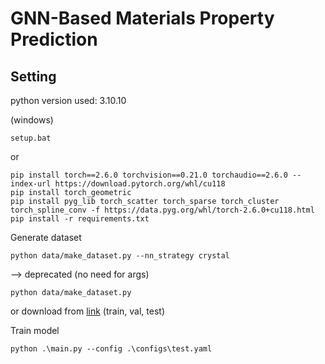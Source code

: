 # GNN-Based Materials Property Prediction

## Setting
python version used: 3.10.10

(windows)
```
setup.bat
```

or

```
pip install torch==2.6.0 torchvision==0.21.0 torchaudio==2.6.0 --index-url https://download.pytorch.org/whl/cu118
pip install torch_geometric
pip install pyg_lib torch_scatter torch_sparse torch_cluster torch_spline_conv -f https://data.pyg.org/whl/torch-2.6.0+cu118.html
pip install -r requirements.txt
```

Generate dataset
```
python data/make_dataset.py --nn_strategy crystal
```
--> deprecated (no need for args)

```
python data/make_dataset.py
```
or download from [link](https://figshare.com/projects/Bulk_and_shear_datasets/165430) (train, val, test)

Train model
```
python .\main.py --config .\configs\test.yaml
```